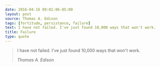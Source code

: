 ```yaml
---
date: 2016-04-16 09:01:06-05:00
layout: post
source: Thomas A. Edison
tags: [fortitude, persistance, failure]
text: I have not failed. I've just found 10,000 ways that won't work.
title: Failure
type: quote
---
```

> I have not failed. I've just found 10,000 ways that won't work.
> 
> <cite>Thomas A. Edison</cite>